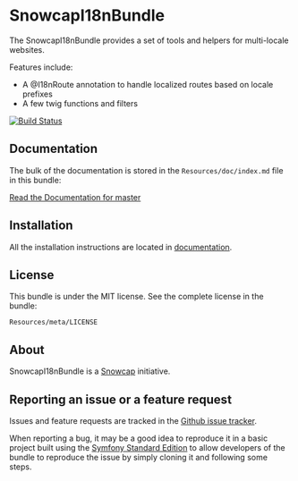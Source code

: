 SnowcapI18nBundle
==================

The SnowcapI18nBundle provides a set of tools and helpers for multi-locale websites.

Features include:

- A @I18nRoute annotation to handle localized routes based on locale prefixes
- A few twig functions and filters

[![Build Status](https://secure.travis-ci.org/snowcap/SnowcapI18nBundle.png?branch=master)](http://travis-ci.org/snowcap/SnowcapI18nBundle)

Documentation
-------------

The bulk of the documentation is stored in the `Resources/doc/index.md`
file in this bundle:

[Read the Documentation for master](https://github.com/snowcap/SnowcapI18nBundle/blob/master/Resources/doc/index.md)

Installation
------------

All the installation instructions are located in [documentation](https://github.com/snowcap/SnowcapI18nBundle/blob/master/Resources/doc/index.md).

License
-------

This bundle is under the MIT license. See the complete license in the bundle:

    Resources/meta/LICENSE

About
-----

SnowcapI18nBundle is a [Snowcap](https://github.com/snowcap) initiative.

Reporting an issue or a feature request
---------------------------------------

Issues and feature requests are tracked in the [Github issue tracker](https://github.com/snowcap/SnowcapI18nBundle/issues).

When reporting a bug, it may be a good idea to reproduce it in a basic project
built using the [Symfony Standard Edition](https://github.com/symfony/symfony-standard)
to allow developers of the bundle to reproduce the issue by simply cloning it
and following some steps.
